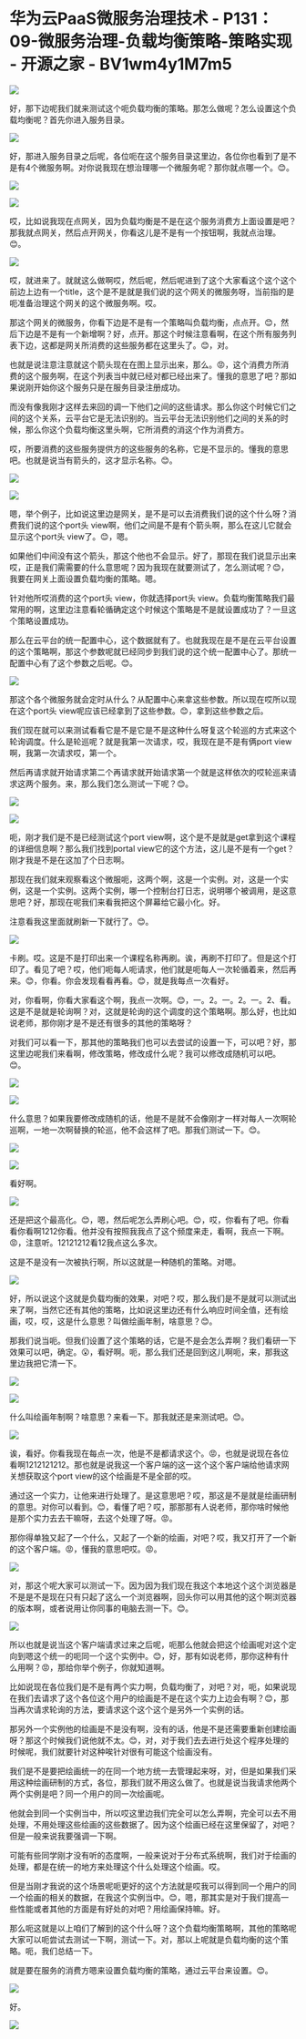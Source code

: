 # 华为云PaaS微服务治理技术 - P131：09-微服务治理-负载均衡策略-策略实现 - 开源之家 - BV1wm4y1M7m5

![](img/8f3490dcbba9d41467d5813c57237201_0.png)

好，那下边呢我们就来测试这个呃负载均衡的策略。那怎么做呢？怎么设置这个负载均衡呢？首先你进入服务目录。



![](img/8f3490dcbba9d41467d5813c57237201_2.png)

好，那进入服务目录之后呢，各位呃在这个服务目录这里边，各位你也看到了是不是有4个微服务啊。对你说我现在想治理哪一个微服务呢？那你就点哪一个。😊。



![](img/8f3490dcbba9d41467d5813c57237201_4.png)

![](img/8f3490dcbba9d41467d5813c57237201_5.png)

哎，比如说我现在点网关，因为负载均衡是不是在这个服务消费方上面设置是吧？那我就点网关，然后点开网关，你看这儿是不是有一个按钮啊，我就点治理。😊。



![](img/8f3490dcbba9d41467d5813c57237201_7.png)

哎，就进来了。就就这么做啊哎，然后呢，然后呢进到了这个大家看这个这个这个前边上边有一个title，这个是不是就是我们说的这个网关的微服务呀，当前指的是呃准备治理这个网关的这个微服务啊。哎。

那这个网关的微服务，你看下边是不是有一个策略叫负载均衡，点点开。😊，然后下边是不是有一个新增啊？好，点开。那这个时候注意看啊，在这个所有服务列表下边，这都是网关所消费的这些服务都在这里头了。😊，对。

也就是说注意注意就这个箭头现在在图上显示出来，那么。😡，这个消费方所消费的这个服务啊，在这个列表当中就已经对都已经出来了。懂我的意思了吧？那如果说刚开始你这个服务只是在服务目录注册成功。

而没有像我刚才这样去来回的调一下他们之间的这些请求。那么你这个时候它们之间的这个关系，云平台它是无法识别的。当云平台无法识别他们之间的关系的时候，那么你这个负载均衡这里头啊，它所消费的消这个作为消费方。

哎，所要消费的这些服务提供方的这些服务的名称，它是不显示的。懂我的意思吧。也就是说当有箭头的，这才显示名称。😊。



![](img/8f3490dcbba9d41467d5813c57237201_9.png)

![](img/8f3490dcbba9d41467d5813c57237201_10.png)

嗯，举个例子，比如说这里边是网关，是不是可以去消费我们说的这个什么呀？消费我们说的这个port头 view啊，他们之间是不是有个箭头啊，那么在这儿它就会显示这个port头 view了。😊，嗯。

如果他们中间没有这个箭头，那这个他也不会显示。好了，那现在我们说显示出来哎，正是我们需需要的什么意思呢？因为我现在就要测试了，怎么测试呢？😊，我要在网关上面设置负载均衡的策略。嗯。

针对他所哎消费的这个port头 view，你就选择port头 view。负载均衡策略我们最常用的啊，这里边注意看轮循确定这个时候这个策略是不是就设置成功了？一旦这个策略设置成功。

那么在云平台的统一配置中心，这个数据就有了。也就我现在是不是在云平台设置的这个策略啊，那这个参数呢就已经同步到我们说的这个统一配置中心了。那统一配置中心有了这个参数之后呢。😊。



![](img/8f3490dcbba9d41467d5813c57237201_12.png)

那这个各个微服务就会定时从什么？从配置中心来拿这些参数。所以现在哎所以现在这个port头 view呢应该已经拿到了这些参数。😊，拿到这些参数之后。

我们现在就可以来测试看看它是不是它是不是这种什么呀复这个轮巡的方式来这个轮询调度。什么是轮巡呢？就是我第一次请求，哎，我现在是不是有俩port view啊，我第一次请求哎，第一个。

然后再请求就开始请求第二个再请求就开始请求第一个就是这样依次的哎轮巡来请求这两个服务。来，那么我们怎么测试一下呢？😊。



![](img/8f3490dcbba9d41467d5813c57237201_14.png)

![](img/8f3490dcbba9d41467d5813c57237201_15.png)

呃，刚才我们是不是已经测试这个port view啊，这个是不是就是get拿到这个课程的详细信息啊？那么我们找到portal view它的这个方法，这儿是不是有一个get？刚才我是不是在这加了个日志啊。

那现在我们就来观察看这个微服呃，这两个啊，这是一个实例。对，这是一个实例，这是一个实例。这两个实例，哪一个控制台打日志，说明哪个被调用，是这意思吧？好，那现在呢我们来看我把这个屏幕给它最小化。好。

注意看我这里面就刷新一下就行了。😊。

![](img/8f3490dcbba9d41467d5813c57237201_17.png)

卡刷。哎。这是不是打印出来一个课程名称再刷。诶，再刷不打印了。但是这个打印了。看见了吧？哎，他们呃每人呃请求，他们就是呃每人一次轮循着来，然后再来。😊，你看。你会发现看看再看。😊，就是我每点一次看好。

对，你看啊，你看大家看这个啊，我点一次啊。😊，一。2。一。2。一。2、看。这是不是就是轮询啊？对，这就是轮询的这个调度的这个策略啊。那么好，也比如说老师，那你刚才是不是还有很多的其他的策略呀？

对我们可以看一下，那其他的策略我们也可以去尝试的设置一下，可以吧？好，那这里边呢我们来看啊，修改策略，修改成什么呢？我可以修改成随机可以吧。😊。



![](img/8f3490dcbba9d41467d5813c57237201_19.png)

![](img/8f3490dcbba9d41467d5813c57237201_20.png)

什么意思？如果我要修改成随机的话，他是不是就不会像刚才一样对每人一次啊轮巡啊，一地一次啊替换的轮巡，他不会这样了吧。那我们测试一下。😊。



![](img/8f3490dcbba9d41467d5813c57237201_22.png)

![](img/8f3490dcbba9d41467d5813c57237201_23.png)

看好啊。

![](img/8f3490dcbba9d41467d5813c57237201_25.png)

还是把这个最高化。😊，嗯，然后呢怎么弄刷心吧。😊，哎，你看有了吧。你看看你看啊1212你看。他并没有按照我我点了这个频度来走，看啊，我点一下啊。😡，注意听。12121212看12我点这么多次。

这是不是没有一次被执行啊，所以这就是一种随机的策略。对嗯。

![](img/8f3490dcbba9d41467d5813c57237201_27.png)

好，所以说这个这就是负载均衡的效果，对吧？哎，那么我们是不是就可以测试出来了啊，当然它还有其他的策略，比如说这里边还有什么响应时间全值，还有绘画，哎，哎，这是什么意思？叫做绘画年制，啥意思？😊。

那我们说当呃。但我们设置了这个策略的话，它是不是会怎么弄啊？我们看研一下效果可以吧，确定。😮，看好啊。呃，那么我们还是回到这儿啊呃，来，那我这里边我把它清一下。



![](img/8f3490dcbba9d41467d5813c57237201_29.png)

![](img/8f3490dcbba9d41467d5813c57237201_30.png)

什么叫绘画年制啊？啥意思？来看一下。那我就还是来测试吧。😊。

![](img/8f3490dcbba9d41467d5813c57237201_32.png)

诶，看好。你看我现在每点一次，他是不是都请求这个。😡，也就是说现在各位看啊1212121212。那也就是说我这一个客户端的这一这个这个客户端给他请求网关想获取这个port view的这个绘画是不是全部的哎。

通过这一个实力，让他来进行处理了。是这意思吧？哎，那这是不是就是绘画研制的意思。对你可以看到。😊，看懂了吧？哎，那那那有人说老师，那你啥时候他是那个实力去去干嘛呀，去这个处理了呀。😡。

那你得单独又起了一个什么，又起了一个新的绘画，对吧？哎，我又打开了一个新的这个客户端。😡，懂我的意思吧哎。😡。



![](img/8f3490dcbba9d41467d5813c57237201_34.png)

对，那这个呢大家可以测试一下。因为因为我们现在我这个本地这个这个浏览器是不是是不是现在只有只起了这么一个浏览器啊，回头你可以用其他的这个啊浏览器的版本啊，或者说用让你同事的电脑去测一下。😊。



![](img/8f3490dcbba9d41467d5813c57237201_36.png)

所以也就是说当这个客户端请求过来之后呢，呃那么他就会把这个绘画呢对这个定向到嗯这个统一的呃同一个这个实例中。😊，好，那有如说老师，那你这种有什么用啊？😡，那给你举个例子，你就知道啊。

比如说现在各位我们是不是有两个实力啊，负载均衡了，对吧？对，呃，如果说现在我们去请求了这个各位这个用户的绘画是不是在这个实力上边会有啊？😊，那当再次请求轮询的方法，要请求这个这个这个是另外一个实例的话。

那另外一个实例他的绘画是不是没有啊，没有的话，他是不是还需要重新创建绘画呀？那这个时候我们说他就不太。😊，对，对于我们去去进行处这个程序处理的时候呢，我们就要针对这种唉针对很有可能这个绘画没有。

我们是不是要把绘画统一的在同一个地方统一去管理起来呀，对，但是如果我们采用这种绘画研制的方式，各位，那我们就不用这么做了。也就是说当我请求他两个两个实例是吧？同一个用户的同一次绘画呢。

他就会到同一个实例当中，所以哎这里边我们完全可以怎么弄啊，完全可以去不用处理，不用处理这些绘画的这些数据了。因为这个绘画已经在这里保留了，对吧？但是一般来说我要强调一下啊。

可能有些同学刚才没有听的态度啊，一般来说对于分布式系统啊，我们对于绘画的处理，都是在统一的地方来处理这个什么处理这个绘画。哎。

但是当刚才我说的这个场景呢呃更好的这个方法就是哎我可以得到同一个用户的同一个绘画的相关的数据，在我这个实例当中。😊，嗯，那其实是对于我们提高一些性能或者其他的方面是有好处的对吧？用绘画保持嘛。好。

那么呃这就是以上咱们了解到的这个什么呀？这个负载均衡策略啊，其他的策略呢大家可以呃尝试去测试一下啊，测试一下。对，那以上呢就是负载均衡的这个策略。呃，我们总结一下。

就是要在服务的消费方嗯来设置负载均衡的策略，通过云平台来设置。😊。

![](img/8f3490dcbba9d41467d5813c57237201_38.png)

好。

![](img/8f3490dcbba9d41467d5813c57237201_40.png)